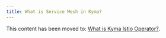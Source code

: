 ```yaml
---
title: What is Service Mesh in Kyma?
---
```


This content has been moved to: [What is Kyma Istio Operator?](https://kyma-project.io/#/istio-operator/user/00-overview/README.md).